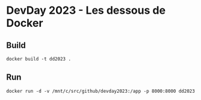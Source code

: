 
# DevDay 2023 - Les dessous de Docker


## Build

```
docker build -t dd2023 .
```

## Run

```
docker run -d -v /mnt/c/src/github/devday2023:/app -p 8000:8000 dd2023
```